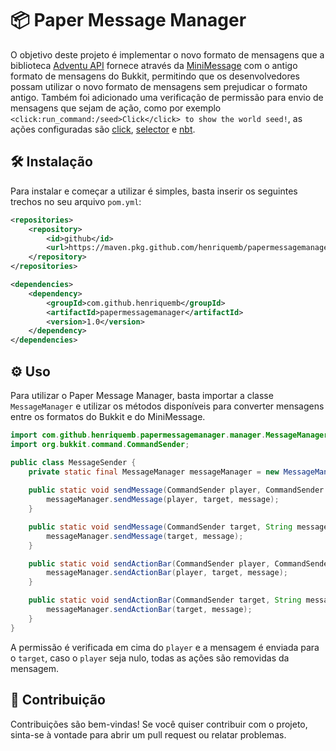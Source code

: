 # 📦 Paper Message Manager

O objetivo deste projeto é implementar o novo formato de mensagens que a biblioteca [Adventu API](https://docs.advntr.dev/getting-started.html) fornece através da [MiniMessage](https://docs.advntr.dev/minimessage/format.html) com o antigo formato de mensagens do Bukkit, permitindo que os desenvolvedores possam utilizar o novo formato de mensagens sem prejudicar o formato antigo.
Também foi adicionado uma verificação de permissão para envio de mensagens que sejam de ação, como por exemplo ``<click:run_command:/seed>Click</click> to show the world seed!``, as ações configuradas são [click](https://docs.advntr.dev/minimessage/format.html#click), [selector](https://docs.advntr.dev/minimessage/format.html#selector) e [nbt](https://docs.advntr.dev/minimessage/format.html#nbt).

## 🛠️ Instalação

Para instalar e começar a utilizar é simples, basta inserir os seguintes trechos no seu arquivo `pom.yml`:

```xml
<repositories>
    <repository>
        <id>github</id>
        <url>https://maven.pkg.github.com/henriquemb/papermessagemanager</url>
    </repository>
</repositories>
```

```xml
<dependencies>
    <dependency>
        <groupId>com.github.henriquemb</groupId>
        <artifactId>papermessagemanager</artifactId>
        <version>1.0</version>
    </dependency>
</dependencies>
```

## ⚙️ Uso

Para utilizar o Paper Message Manager, basta importar a classe `MessageManager` e utilizar os métodos disponíveis para converter mensagens entre os formatos do Bukkit e do MiniMessage.

```java
import com.github.henriquemb.papermessagemanager.manager.MessageManager;
import org.bukkit.command.CommandSender;

public class MessageSender {
    private static final MessageManager messageManager = new MessageManager("*");
    
    public static void sendMessage(CommandSender player, CommandSender target, String message) {
        messageManager.sendMessage(player, target, message);
    }

    public static void sendMessage(CommandSender target, String message) {
        messageManager.sendMessage(target, message);
    }

    public static void sendActionBar(CommandSender player, CommandSender target, String message) {
        messageManager.sendActionBar(player, target, message);
    }

    public static void sendActionBar(CommandSender target, String message) {
        messageManager.sendActionBar(target, message);
    }
}
```

A permissão é verificada em cima do ``player`` e a mensagem é enviada para o ``target``, caso o ``player`` seja nulo, todas as ações são removidas da mensagem.

## 🤝 Contribuição

Contribuições são bem-vindas! Se você quiser contribuir com o projeto, sinta-se à vontade para abrir um pull request ou relatar problemas.